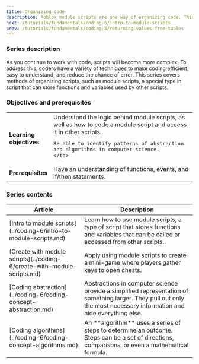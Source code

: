 ```yaml
---
title: Organizing code
description: Roblox module scripts are one way of organizing code. This series covers how they work and how to implement them in a game experience.
next: /tutorials/fundamentals/coding-6/intro-to-module-scripts
prev: /tutorials/fundamentals/coding-5/returning-values-from-tables
---
```


### Series description

As you continue to work with code, scripts will become more complex. To address this, coders have a variety of techniques to make coding efficient, easy to understand, and reduce the chance of error. This series covers methods of organizing scripts, such as module scripts, a special type in script that can store functions and variables used by other scripts.

### Objectives and prerequisites

<table>
<tbody>
   <tr>
    <td width="20%"><b>Learning objectives</b></td>
    <td>
    Understand the logic behind module scripts, as well as how to code a module script and access it in other scripts.

    Be able to identify patterns of abstraction and algorithms in computer science.
    </td>

   </tr>
   <tr>
    <td><b>Prerequisites</b></td>
    <td>
    Have an understanding of functions, events, and if/then statements.
    </td>

   </tr>
</tbody>
</table>

### Series contents

<table>
<thead>
   <tr>
    <th>Article</th>
    <th>Description</th>
   </tr>
</thead>
<tbody>
   <tr>
    <td>[Intro to module scripts](../coding-6/intro-to-module-scripts.md)</td>
    <td>Learn how to use module scripts, a type of script that stores functions and variables that can be called or accessed from other scripts.</td>
   </tr>
   <tr>
    <td>[Create with module scripts](../coding-6/create-with-module-scripts.md)</td>
    <td>Apply using module scripts to create a mini-game where players gather keys to open chests.</td>
   </tr>
  <tr>
    <td>[Coding abstraction](../coding-6/coding-concept-abstraction.md)</td>
    <td>Abstractions in computer science provide a simplified representation of something larger. They pull out only the most necessary information and hide everything else.</td>
   </tr>
   <tr>
    <td>[Coding algorithms](../coding-6/coding-concept-algorithms.md)</td>
    <td>An **algorithm** uses a series of steps to determine an outcome. Steps can be a set of directions, comparisons, or even a mathematical formula.</td>
   </tr>
</tbody>
</table>
